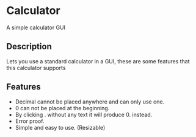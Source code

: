 # Calculator

A simple calculator GUI

## Description

Lets you use a standard calculator in a GUI, these are some features that this calculator supports

## Features

* Decimal cannot be placed anywhere and can only use one.
* 0 can not be placed at the beginning.
* By clicking . without any text it will produce 0. instead.
* Error proof.
* Simple and easy to use. (Resizable)

